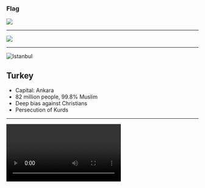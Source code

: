 ### Flag

![](https://upload.wikimedia.org/wikipedia/commons/b/b4/Flag_of_Turkey.svg)

---

![](https://upload.wikimedia.org/wikipedia/commons/d/dd/Turkey_%28orthographic_projection%29.svg)

---

![Istanbul](https://res.cloudinary.com/kiekies/image/upload/v1675710106/prayer/w3agvmr0eft66bguehad.jpg)

## Turkey

- Capital: Ankara
- 82 million people, 99.8% Muslim
- Deep bias against Christians
- Persecution of Kurds

---

![](https://f000.backblazeb2.com/file/ccw-prayer/turkey.mp4)
